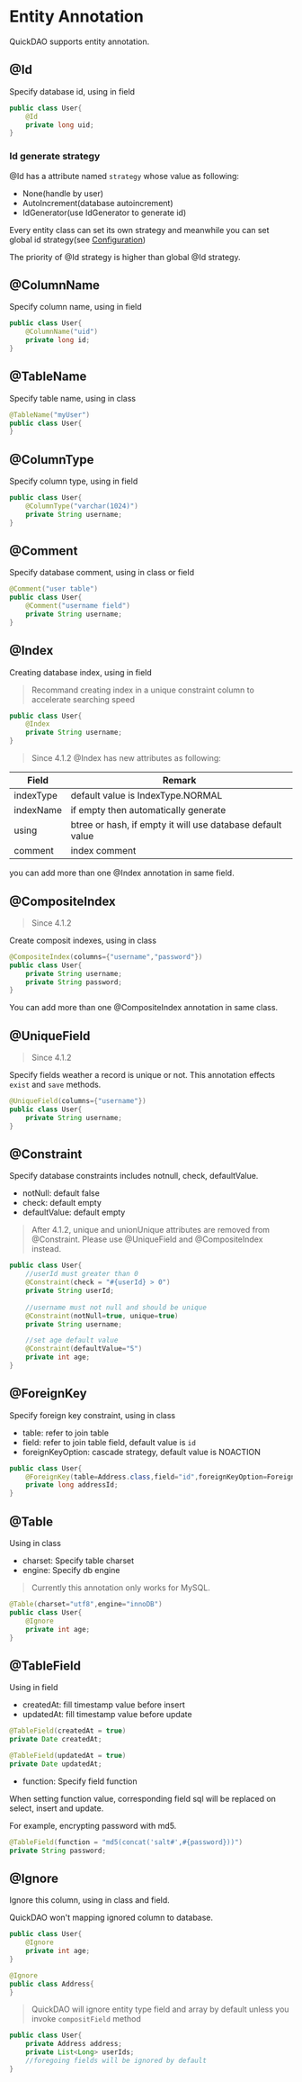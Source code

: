# Entity Annotation

QuickDAO supports entity annotation.

## @Id

Specify database id, using in field

```java
public class User{
    @Id
    private long uid;
}
```

### Id generate strategy

@Id has a attribute named ``strategy`` whose value as following:

* None(handle by user)
* AutoIncrement(database autoincrement)
* IdGenerator(use IdGenerator to generate id)

Every entity class can set its own strategy and meanwhile you can set global id strategy(see [Configuration](/en/config/configuration.md))

The priority of @Id strategy is higher than global @Id strategy.

## @ColumnName

Specify column name, using in field

```java
public class User{
    @ColumnName("uid")
    private long id;
}
```

## @TableName

Specify table name, using in class

```java
@TableName("myUser")
public class User{
}
```

## @ColumnType

Specify column type, using in field

```java
public class User{
    @ColumnType("varchar(1024)")
    private String username;
}
```

## @Comment

Specify database comment, using in class or field

```java
@Comment("user table")
public class User{
    @Comment("username field")
    private String username;
}
```

## @Index

Creating database index, using in field

> Recommand creating index in a unique constraint column to accelerate searching speed

```java
public class User{
    @Index
    private String username;
}
```

> Since 4.1.2 @Index has new attributes as following:

|Field|Remark|
|---|---|
|indexType|default value is IndexType.NORMAL|
|indexName|if empty then automatically generate|
|using|btree or hash, if empty it will use database default value|
|comment|index comment|

you can add more than one @Index annotation in same field.

## @CompositeIndex

> Since 4.1.2

Create composit indexes, using in class

```java
@CompositeIndex(columns={"username","password"})
public class User{
    private String username;
    private String password;
}
```

You can add more than one @CompositeIndex annotation in same class.

## @UniqueField

> Since 4.1.2 

Specify fields weather a record is unique or not. This annotation effects ``exist`` and ``save`` methods. 

```java
@UniqueField(columns={"username"})
public class User{
    private String username;
}
```

## @Constraint

Specify database constraints includes notnull, check, defaultValue.

* notNull: default false
* check: default empty
* defaultValue: default empty

> After 4.1.2, unique and unionUnique attributes are removed from @Constraint. Please use @UniqueField and @CompositeIndex instead.

```java
public class User{
    //userId must greater than 0
    @Constraint(check = "#{userId} > 0")
    private String userId;
 
    //username must not null and should be unique 
    @Constraint(notNull=true, unique=true)
    private String username;

    //set age default value
    @Constraint(defaultValue="5")
    private int age;
}
```

## @ForeignKey

Specify foreign key constraint, using in class

* table: refer to join table
* field: refer to join table field, default value is ``id``
* foreignKeyOption: cascade strategy, default value is NOACTION

```java
public class User{ 
    @ForeignKey(table=Address.class,field="id",foreignKeyOption=ForeignKeyOption.RESTRICT)
    private long addressId;
}
```

## @Table

Using in class

* charset: Specify table charset
* engine: Specify db engine

> Currently this annotation only works for MySQL.

```java
@Table(charset="utf8",engine="innoDB")
public class User{
    @Ignore
    private int age;
}
```

## @TableField

Using in field

* createdAt: fill timestamp value before insert
* updatedAt: fill timestamp value before update

```java
@TableField(createdAt = true)
private Date createdAt;

@TableField(updatedAt = true)
private Date updatedAt;
```

* function: Specify field function

When setting function value, corresponding field sql will be replaced on select, insert and update. 

For example, encrypting password with md5.

```java
@TableField(function = "md5(concat('salt#',#{password}))")
private String password;
```

## @Ignore

Ignore this column, using in class and field.

QuickDAO won't mapping ignored column to database.

```java
public class User{
    @Ignore
    private int age;
}
```

```java
@Ignore
public class Address{
}
```

> QuickDAO will ignore entity type field and array by default unless you invoke ``compositField`` method

```java
public class User{
    private Address address;
    private List<Long> userIds;
    //foregoing fields will be ignored by default
}
```